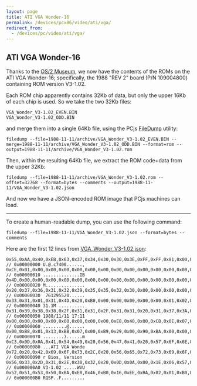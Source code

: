 ```yaml
---
layout: page
title: ATI VGA Wonder-16
permalink: /devices/pcx86/video/ati/vga/
redirect_from:
  - /devices/pc/video/ati/vga/
---
```


ATI VGA Wonder-16
---

Thanks to the [OS/2 Museum](http://www.os2museum.com/wp/so-this-actually-works/),
we now have the contents of the ROMs on the ATI VGA Wonder-16; specifically, the 1988 "REV 2" board (P/N 109004800)
containing ROM version V3-1.02.

Each ROM chip apparently contains 32Kb of data, but only the upper 16Kb of each chip is used.  So we take the two
32Kb files:

	VGA_Wonder_V3-1.02_EVEN.BIN
	VGA_Wonder_V3-1.02_ODD.BIN

and merge them into a single 64Kb file, using the PCjs [FileDump](/modules/filedump/) utility:

	filedump --file=1988-11-11/archive/VGA_Wonder_V3-1.02_EVEN.BIN --merge=1988-11-11/archive/VGA_Wonder_V3-1.02_ODD.BIN --format=rom --output=1988-11-11/archive/VGA_Wonder_V3-1.02.rom

Then, within the resulting 64Kb file, we extract the ROM code+data from the upper 32Kb:

	filedump --file=1988-11-11/archive/VGA_Wonder_V3-1.02.rom --offset=32768 --format=bytes --comments --output=1988-11-11/VGA_Wonder_V3-1.02.json

And now we have a JSON-encoded ROM image that PCjs machines can load.

---

To create a human-readable dump, you can use the following command:

	filedump --file=1988-11-11/VGA_Wonder_V3-1.02.json --format=bytes --comments

Here are the first 12 lines from [VGA_Wonder_V3-1.02.json](1988-11-11/VGA_Wonder_V3-1.02.json):

	0x55,0xAA,0x40,0xEB,0x63,0x37,0x34,0x30,0x30,0x3E,0xFF,0xFF,0x81,0x00,0x88,0x2C, // 0x00000000 U.@.c7400......,
	0xCE,0x01,0x00,0x00,0x00,0x00,0x00,0x00,0x00,0x00,0x00,0x00,0x00,0x00,0x49,0x42, // 0x00000010 ..............IB
	0x4D,0x00,0x00,0x00,0x00,0x00,0x00,0x00,0x00,0x00,0x00,0x00,0x00,0x00,0x00,0x00, // 0x00000020 M...............
	0x20,0x37,0x36,0x31,0x32,0x39,0x35,0x35,0x32,0x30,0x00,0x00,0x00,0x00,0x00,0x00, // 0x00000030  761295520......
	0x33,0x31,0x01,0x31,0x4D,0x20,0xB0,0x00,0x00,0x00,0x00,0x00,0x01,0x02,0x00,0x00, // 0x00000040 31.1M ..........
	0x31,0x39,0x38,0x38,0x2F,0x31,0x31,0x2F,0x31,0x31,0x20,0x31,0x37,0x3A,0x31,0x31, // 0x00000050 1988/11/11 17:11
	0x00,0x00,0x00,0x00,0x00,0x00,0x00,0x00,0xE8,0x40,0x00,0xCB,0x0E,0x07,0xBD,0x81, // 0x00000060 .........@......
	0x00,0xB8,0x01,0x13,0xBB,0x07,0x00,0xB9,0x29,0x00,0x90,0xBA,0x00,0x00,0xCD,0x6D, // 0x00000070 ........)......m
	0xC3,0x0D,0x0A,0x41,0x54,0x49,0x20,0x56,0x47,0x41,0x20,0x57,0x6F,0x6E,0x64,0x65, // 0x00000080 ...ATI VGA Wonde
	0x72,0x20,0x42,0x69,0x6F,0x73,0x2C,0x20,0x56,0x65,0x72,0x73,0x69,0x6F,0x6E,0x20, // 0x00000090 r Bios, Version 
	0x56,0x33,0x2D,0x31,0x2E,0x30,0x32,0x20,0x0D,0x0A,0x00,0x1E,0x06,0x57,0x56,0x55, // 0x000000A0 V3-1.02 .....WVU
	0x52,0x51,0x53,0x50,0xBA,0xE8,0x46,0xB0,0x16,0xEE,0xBA,0x02,0x01,0xB0,0x01,0xEE, // 0x000000B0 RQSP..F.........

